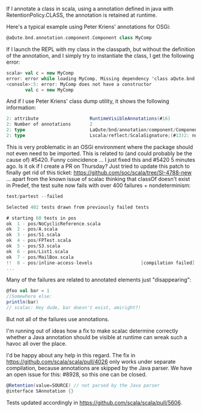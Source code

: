 If I annotate a class in scala, using a annotation defined in java with RetentionPolicy.CLASS, the annotation is retained at runtime.

Here's a typical example using Peter Kriens' annotations for OSGi:
```scala
@aQute.bnd.annotation.component.Component class MyComp
```

If I launch the REPL with my class in the classpath, but without the definition of the annotation, and I simply try to instantiate the class, I get the following error:
```scala
scala> val c = new MyComp
error: error while loading MyComp, Missing dependency 'class aQute.bnd.annotation.component.Component', required by ./MyComp.class
<console>:5: error: MyComp does not have a constructor
       val c = new MyComp
```

And if I use Peter Kriens' class dump utility, it shows the following information:
```scala
2: attribute                   RuntimeVisibleAnnotations(#16)
2: Number of annotations       2
2: type                        LaQute/bnd/annotation/component/Component;(#12)2: num_element_value_pairs     0
2: type                        Lscala/reflect/ScalaSignature;(#13)2: num_element_value_pairs     1
```

This is very problematic in an OSGi environment where the package should not even need to be imported. 
This is related to (and could probably be the cause of) #5420.
Funny coincidence ... I just fixed this and #5420 5 minutes ago. Is it ok if I create a PR on Thursday?
Just tried to update this patch to finally get rid of this ticket: https://github.com/soc/scala/tree/SI-4788-new ... apart from the known issue of scalac thinking that classOf doesn't exist in Predef, the test suite now fails with over 400 failures + nondeterminism:

```scala
test/partest --failed
```

```scala
Selected 402 tests drawn from previously failed tests

# starting 60 tests in pos
ok  1 - pos/NoCyclicReference.scala             
ok  2 - pos/A.scala                             
ok  3 - pos/S1.scala                            
ok  4 - pos/FPTest.scala                        
ok  5 - pos/S3.scala                            
ok  6 - pos/List1.scala                         
ok  7 - pos/MailBox.scala                       
!!  8 - pos/inline-access-levels                  [compilation failed]
...
```

Many of the failures are related to annotated elements just "disappearing":

```scala
@foo val bar = 1
//Somewhere else:
println(bar)
// scalac: Hey dude, bar doesn't exist, amiright?!
```

But not all of the failures use annotations.

I'm running out of ideas how a fix to make scalac determine correctly whether a Java annotation should be visible at runtime can wreak such a havoc all over the place.

I'd be happy about any help in this regard.
The fix in https://github.com/scala/scala/pull/4026 only works under separate compilation, because annotations are skipped by the Java parser. We have an open issue for this: #8928, so this one can be closed.

```scala
@Retention(value=SOURCE) // not parsed by the Java parser
@interface SAnnotation {}
```

Tests updated accordingly in https://github.com/scala/scala/pull/5606.
